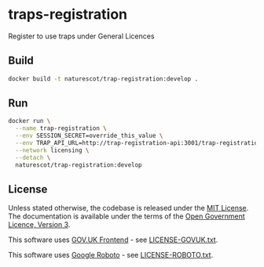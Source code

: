 # traps-registration

Register to use traps under General Licences

## Build

```sh
docker build -t naturescot/trap-registration:develop .
```

## Run

```sh
docker run \
  --name trap-registration \
  --env SESSION_SECRET=override_this_value \
  --env TRAP_API_URL=http://trap-registration-api:3001/trap-registration-api/v1/registrations \
  --network licensing \
  --detach \
  naturescot/trap-registration:develop
```

## License

Unless stated otherwise, the codebase is released under the [MIT License](LICENSE.txt). The documentation is available under the terms of the [Open Government Licence, Version 3](LICENSE-OGL.md).

This software uses [GOV.UK Frontend](https://github.com/alphagov/govuk-frontend) - see [LICENSE-GOVUK.txt](LICENSE-GOVUK.txt).

This software uses [Google Roboto](https://github.com/google/roboto) - see [LICENSE-ROBOTO.txt](LICENSE-ROBOTO.txt).
